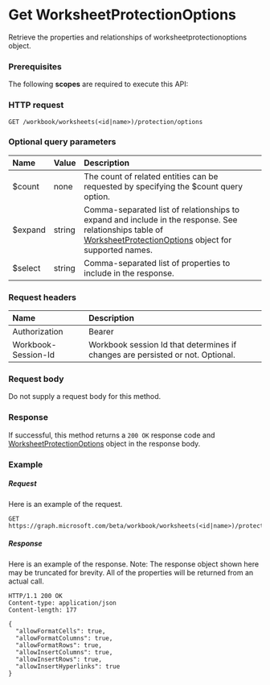 # Get WorksheetProtectionOptions

Retrieve the properties and relationships of worksheetprotectionoptions object.
### Prerequisites
The following **scopes** are required to execute this API: 
### HTTP request
<!-- { "blockType": "ignored" } -->
```http
GET /workbook/worksheets(<id|name>)/protection/options
```
### Optional query parameters
|Name|Value|Description|
|:---------------|:--------|:-------|
|$count|none|The count of related entities can be requested by specifying the $count query option.|
|$expand|string|Comma-separated list of relationships to expand and include in the response. See relationships table of [WorksheetProtectionOptions](../resources/worksheetprotectionoptions.md) object for supported names. |
|$select|string|Comma-separated list of properties to include in the response.|

### Request headers
| Name      |Description|
|:----------|:----------|
| Authorization  | Bearer <code>|
| Workbook-Session-Id  | Workbook session Id that determines if changes are persisted or not. Optional.|

### Request body
Do not supply a request body for this method.
### Response
If successful, this method returns a `200 OK` response code and [WorksheetProtectionOptions](../resources/worksheetprotectionoptions.md) object in the response body.
### Example
##### Request
Here is an example of the request.
<!-- {
  "blockType": "request",
  "name": "get_worksheetprotectionoptions"
}-->
```http
GET https://graph.microsoft.com/beta/workbook/worksheets(<id|name>)/protection/options
```
##### Response
Here is an example of the response. Note: The response object shown here may be truncated for brevity. All of the properties will be returned from an actual call.
<!-- {
  "blockType": "response",
  "truncated": true,
  "@odata.type": "microsoft.graph.worksheetprotectionoptions"
} -->
```http
HTTP/1.1 200 OK
Content-type: application/json
Content-length: 177

{
  "allowFormatCells": true,
  "allowFormatColumns": true,
  "allowFormatRows": true,
  "allowInsertColumns": true,
  "allowInsertRows": true,
  "allowInsertHyperlinks": true
}
```

<!-- uuid: 8fcb5dbc-d5aa-4681-8e31-b001d5168d79
2015-10-25 14:57:30 UTC -->
<!-- {
  "type": "#page.annotation",
  "description": "Get WorksheetProtectionOptions",
  "keywords": "",
  "section": "documentation",
  "tocPath": ""
}-->